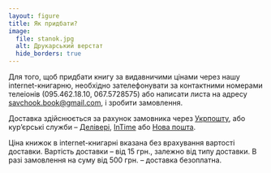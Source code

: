 ```yaml
---
layout: figure
title: Як придбати?
image:
  file: stanok.jpg
  alt: Друкарський верстат
  hide_borders: true
---
```


Для того, щоб придбати книгу за видавничими цінами через нашу internet-книгарню, необхідно зателефонувати
за контактними номерами телеіонів (095.462.18.10, 067.5728575) або написати листа на адресу savchook.book@gmail.com, і зробити замовлення.

Доставка здійснюється за рахунок замовника через [Укрпошту](http://ukrposhta.ua/), або кур’єрські служби – [Делівері](http://www.delivery-auto.com/uk-ua/),
[InTime](http://www.intime.ua/?lang=ukr/) або [Нова пошта](http://novaposhta.ua/).

Ціна книжок в internet-книгарні вказана без врахування вартості доставки. Вартість доставки&nbsp;– від 15 грн.,
залежно від типу доставки. В разі замовлення на суму від 500 грн. – доставка безоплатна.
